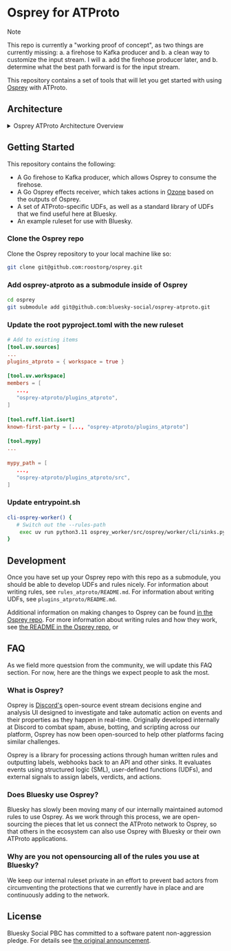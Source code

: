 # Osprey for ATProto

> [!NOTE]
> This repo is currently a "working proof of concept", as two things are currently missing: a. a firehose to Kafka producer and b. a clean
> way to customize the input stream. I will a. add the firehose producer later, and b. determine what the best path forward is for the 
> input stream.

This repository contains a set of tools that will let you get started with using [Osprey](https://github.com/roostorg/osprey) with ATProto.

## Architecture

<details>
   <summary>Osprey ATProto Architecture Overview</summary>
   <img src="docs/Osprey-ATProto.png" />
</details>

## Getting Started

This repository contains the following:

- A Go firehose to Kafka producer, which allows Osprey to consume the firehose.
- A Go Osprey effects receiver, which takes actions in [Ozone](https://github.com/bluesky-social/ozone) based on the outputs of Osprey.
- A set of ATProto-specific UDFs, as well as a standard library of UDFs that we find useful here at Bluesky.
- An example ruleset for use with Bluesky.

### Clone the Osprey repo

Clone the Osprey repository to your local machine like so:

```bash
git clone git@github.com:roostorg/osprey.git
```

### Add osprey-atproto as a submodule inside of Osprey

```bash
cd osprey
git submodule add git@github.com:bluesky-social/osprey-atproto.git
```

### Update the root pyproject.toml with the new ruleset

```toml
# Add to existing items
[tool.uv.sources]
...
plugins_atproto = { workspace = true }

[tool.uv.workspace]
members = [
   ...,
   "osprey-atproto/plugins_atproto",
]

[tool.ruff.lint.isort]
known-first-party = [..., "osprey-atproto/plugins_atproto"]

[tool.mypy]
...

mypy_path = [
   ...,
   "osprey-atproto/plugins_atproto/src",
]
```

### Update entrypoint.sh

```sh
cli-osprey-worker() {
   # Switch out the --rules-path
    exec uv run python3.11 osprey_worker/src/osprey/worker/cli/sinks.py run-rules-sink --input kafka --output stdout --rules-path ./osprey-atproto/rules_atproto
}
```

## Development

Once you have set up your Osprey repo with this repo as a submodule, you should be able to develop UDFs and rules nicely. For information about
writing rules, see `rules_atproto/README.md`. For information about writing UDFs, see `plugins_atproto/README.md`.

Additional information on making changes to Osprey can be found [in the Osprey repo](https://github.com/roostorg/osprey/blob/main/docs/DEVELOPMENT.md). For
more information about writing rules and how they work, see [the README in the Osprey repo](https://github.com/roostorg/osprey/blob/main/docs/rules.md), or


## FAQ

As we field more questsion from the community, we will update this FAQ section. For now, here are the things we expect people to ask the most.

### What is Osprey?

Osprey is [Discord's](https://discord.com/) open-source event stream decisions engine and analysis UI designed to investigate and take automatic
action on events and their properties as they happen in real-time. Originally developed internally at Discord to combat spam, abuse, botting,
and scripting across our platform, Osprey has now been open-sourced to help other platforms facing similar challenges.

Osprey is a library for processing actions through human written rules and outputting labels, webhooks back to an API and other sinks. It
evaluates events using structured logic (SML), user-defined functions (UDFs), and external signals to assign labels, verdicts, and actions.

### Does Bluesky use Osprey?

Bluesky has slowly been moving many of our internally maintained automod rules to use Osprey. As we work through this process, we are
open-sourcing the pieces that let us connect the ATProto network to Osprey, so that others in the ecosystem can also use Osprey with Bluesky or
their own ATProto applications.

### Why are you not opensourcing all of the rules you use at Bluesky?

We keep our internal ruleset private in an effort to prevent bad actors from circumventing the protections that we currently have in place and
are continuously adding to the network.

## License 

Bluesky Social PBC has committed to a software patent non-aggression pledge. For details see [the original announcement](https://bsky.social/about/blog/10-01-2025-patent-pledge).
